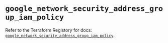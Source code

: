 # `google_network_security_address_group_iam_policy`

Refer to the Terraform Registory for docs: [`google_network_security_address_group_iam_policy`](https://registry.terraform.io/providers/hashicorp/google/5.21.0/docs/resources/network_security_address_group_iam_policy).
